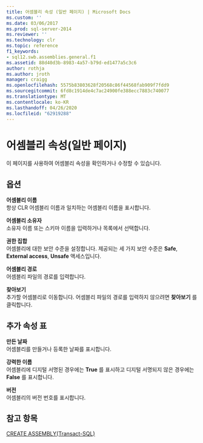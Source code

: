 ```yaml
---
title: 어셈블리 속성 (일반 페이지) | Microsoft Docs
ms.custom: ''
ms.date: 03/06/2017
ms.prod: sql-server-2014
ms.reviewer: ''
ms.technology: clr
ms.topic: reference
f1_keywords:
- sql12.swb.assemblies.general.f1
ms.assetid: 88d40d3b-8983-4a57-b79d-ed1477a5c3c6
author: rothja
ms.author: jroth
manager: craigg
ms.openlocfilehash: 5575b83803628f20568c86f44568fab909f7fdd9
ms.sourcegitcommit: 6fd8c1914de4c7ac24900fe388ecc7883c740077
ms.translationtype: MT
ms.contentlocale: ko-KR
ms.lasthandoff: 04/26/2020
ms.locfileid: "62919288"
---
```

# <a name="assembly-properties-general-page"></a>어셈블리 속성(일반 페이지)
  이 페이지를 사용하여 어셈블리 속성을 확인하거나 수정할 수 있습니다.  
  
## <a name="options"></a>옵션  
 **어셈블리 이름**  
 항상 CLR 어셈블리 이름과 일치하는 어셈블리 이름을 표시합니다.  
  
 **어셈블리 소유자**  
 소유자 이름 또는 스키마 이름을 입력하거나 목록에서 선택합니다.  
  
 **권한 집합**  
 어셈블리에 대한 보안 수준을 설정합니다. 제공되는 세 가지 보안 수준은 **Safe**, **External access**, **Unsafe** 액세스입니다.  
  
 **어셈블리 경로**  
 어셈블리 파일의 경로를 입력합니다.  
  
 **찾아보기**  
 추가할 어셈블리로 이동합니다. 어셈블리 파일의 경로를 입력하지 않으려면 **찾아보기** 를 클릭합니다.  
  
## <a name="additional-properties-grid"></a>추가 속성 표  
 **만든 날짜**  
 어셈블리를 만들거나 등록한 날짜를 표시합니다.  
  
 **강력한 이름**  
 어셈블리에 디지털 서명된 경우에는 **True** 를 표시하고 디지털 서명되지 않은 경우에는 **False** 를 표시합니다.  
  
 **버전**  
 어셈블리의 버전 번호를 표시합니다.  
  
## <a name="see-also"></a>참고 항목  
 [CREATE ASSEMBLY&#40;Transact-SQL&#41;](/sql/t-sql/statements/create-assembly-transact-sql)  
  
  
